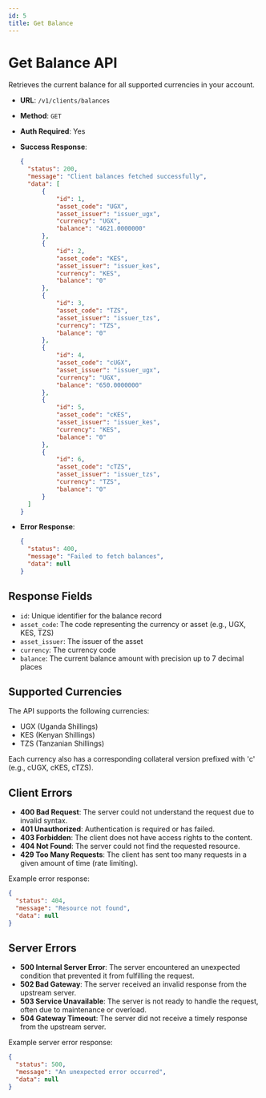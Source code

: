 ```yaml
---
id: 5
title: Get Balance
---
```


# Get Balance API

Retrieves the current balance for all supported currencies in your account.

- **URL**: `/v1/clients/balances`
- **Method**: `GET`
- **Auth Required**: Yes

- **Success Response**:
  ```json
  {
    "status": 200,
    "message": "Client balances fetched successfully",
    "data": [
        {
            "id": 1,
            "asset_code": "UGX",
            "asset_issuer": "issuer_ugx",
            "currency": "UGX",
            "balance": "4621.0000000"
        },
        {
            "id": 2,
            "asset_code": "KES",
            "asset_issuer": "issuer_kes",
            "currency": "KES",
            "balance": "0"
        },
        {
            "id": 3,
            "asset_code": "TZS",
            "asset_issuer": "issuer_tzs",
            "currency": "TZS",
            "balance": "0"
        },
        {
            "id": 4,
            "asset_code": "cUGX",
            "asset_issuer": "issuer_ugx",
            "currency": "UGX",
            "balance": "650.0000000"
        },
        {
            "id": 5,
            "asset_code": "cKES",
            "asset_issuer": "issuer_kes",
            "currency": "KES",
            "balance": "0"
        },
        {
            "id": 6,
            "asset_code": "cTZS",
            "asset_issuer": "issuer_tzs",
            "currency": "TZS",
            "balance": "0"
        }
    ]
  }
  ```

- **Error Response**:
  ```json
  {
    "status": 400,
    "message": "Failed to fetch balances",
    "data": null
  }
  ```

## Response Fields

- `id`: Unique identifier for the balance record
- `asset_code`: The code representing the currency or asset (e.g., UGX, KES, TZS)
- `asset_issuer`: The issuer of the asset
- `currency`: The currency code
- `balance`: The current balance amount with precision up to 7 decimal places

## Supported Currencies

The API supports the following currencies:
- UGX (Uganda Shillings)
- KES (Kenyan Shillings)
- TZS (Tanzanian Shillings)

Each currency also has a corresponding collateral version prefixed with 'c' (e.g., cUGX, cKES, cTZS).

## Client Errors

- **400 Bad Request**: The server could not understand the request due to invalid syntax.
- **401 Unauthorized**: Authentication is required or has failed.
- **403 Forbidden**: The client does not have access rights to the content.
- **404 Not Found**: The server could not find the requested resource.
- **429 Too Many Requests**: The client has sent too many requests in a given amount of time (rate limiting).

Example error response:

```json
{
  "status": 404,
  "message": "Resource not found",
  "data": null
}
```

## Server Errors

- **500 Internal Server Error**: The server encountered an unexpected condition that prevented it from fulfilling the request.
- **502 Bad Gateway**: The server received an invalid response from the upstream server.
- **503 Service Unavailable**: The server is not ready to handle the request, often due to maintenance or overload.
- **504 Gateway Timeout**: The server did not receive a timely response from the upstream server.

Example server error response:

```json
{
  "status": 500,
  "message": "An unexpected error occurred",
  "data": null
}
```